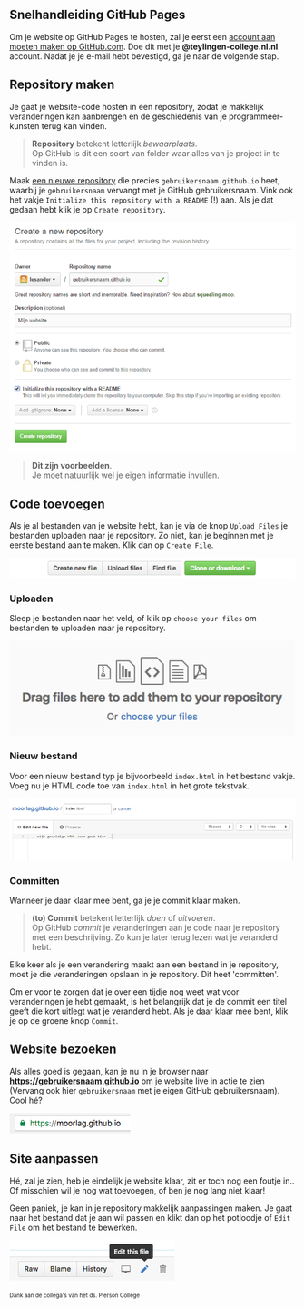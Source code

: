 ## Snelhandleiding GitHub Pages
Om je website op GitHub Pages te hosten, zal je eerst een [account aan moeten maken op GitHub.com](https://github.com/join). Doe dit met je **@teylingen-college.nl.nl** account. Nadat je je e-mail hebt bevestigd, ga je naar de volgende stap.


## Repository maken
Je gaat je website-code hosten in een repository, zodat je makkelijk veranderingen kan aanbrengen en de geschiedenis van je programmeer-kunsten terug kan vinden.

> **Repository** betekent letterlijk *bewaarplaats*.    
> Op GitHub is dit een soort van folder waar alles van je project in te vinden is.

Maak [een nieuwe repository](https://github.com/new) die precies `gebruikersnaam.github.io` heet, waarbij je `gebruikersnaam` vervangt met je GitHub gebruikersnaam. Vink ook het vakje `Initialize this repository with a README` (!) aan.
Als je dat gedaan hebt klik je op `Create repository`.

![Een nieuwe repository maken.](images/create-repository.png)

> **Dit zijn voorbeelden**.    
> Je moet natuurlijk wel je eigen informatie invullen.


## Code toevoegen
Als je al bestanden van je website hebt, kan je via de knop `Upload Files` je bestanden uploaden naar je repository.
Zo niet, kan je beginnen met je eerste bestand aan te maken. Klik dan op `Create File`.

![Bestanden toevoegen aan de repository.](images/files.png)

### Uploaden
Sleep je bestanden naar het veld, of klik op `choose your files` om bestanden te uploaden naar je repository.

![Uploaden van bestanden.](images/upload.png)

### Nieuw bestand
Voor een nieuw bestand typ je bijvoorbeeld `index.html` in het bestand vakje. Voeg nu je HTML code toe van `index.html` in het grote tekstvak.

![Content aan bestand toevoegen.](images/content.png)

### Committen
Wanneer je daar klaar mee bent, ga je je commit klaar maken.

> **(to) Commit** betekent letterlijk *doen* of *uitvoeren*.    
> Op GitHub *commit* je veranderingen aan je code naar je repository met een beschrijving. Zo kun je later terug lezen wat je veranderd hebt.

Elke keer als je een verandering maakt aan een bestand in je repository, moet je die veranderingen opslaan in je repository. Dit heet 'committen'.

Om er voor te zorgen dat je over een tijdje nog weet wat voor veranderingen je hebt gemaakt, is het belangrijk dat je de commit een titel geeft die kort uitlegt wat je veranderd hebt. Als je daar klaar mee bent, klik je op de groene knop `Commit`.



## Website bezoeken
Als alles goed is gegaan, kan je nu in je browser naar **https://gebruikersnaam.github.io** om je website live in actie te zien (Vervang ook hier `gebruikersnaam` met je eigen GitHub gebruikersnaam). Cool hé?

![URL.](images/url.png)


## Site aanpassen
Hé, zal je zien, heb je eindelijk je website klaar, zit er toch nog een foutje in.. Of misschien wil je nog wat toevoegen, of ben je nog lang niet klaar!

Geen paniek, je kan in je repository makkelijk aanpassingen maken. Je gaat naar het bestand dat je aan wil passen en klikt dan op het potloodje of `Edit File` om het bestand te bewerken.

![Bewerken van een bestand.](images/edit.png)



<sub><sup>Dank aan de collega's van het ds. Pierson College</sup></sub>

